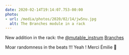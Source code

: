 ```yaml
---
date: 2020-02-14T19:14:07.753-00:00
photo:
- url: /media/photos/2020/02/14/jw5nu.jpg
  alt: The Branches module in a rack
---
```

New addition in the rack: the [@mutable_instrum](https://twitter.com/mutable_instrum) [Branches](https://mutable-instruments.net/modules)

Moar randomness in the beats !!! Yeah !
Merci Émilie 🙏
